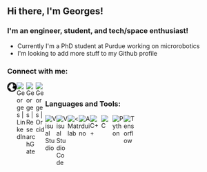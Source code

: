 ## Hi there, I'm Georges!

### I'm an engineer, student, and tech/space enthusiast!

- Currently I'm a PhD student at Purdue working on microrobotics
- I'm looking to add more stuff to my Github profile

### Connect with me:
[<img align="left" alt="website" width="22px" src="https://raw.githubusercontent.com/iconic/open-iconic/master/svg/globe.svg" />][website]
[<img align="left" alt="Georges | LinkedIn" width="22px" src="https://cdn.jsdelivr.net/npm/simple-icons@v3/icons/linkedin.svg" />][linkedin]
[<img align="left" alt="Georges | ResearchGate" width="22px" src="https://img.icons8.com/windows/32/000000/researchgate.png" />][researchgate]
[<img align="left" alt="Georges | Orcid" width="22px" src="https://github.com/ORCID/ORCID-Source/blob/master/orcid-web/src/main/webapp/static/img/mini-icon.png" />][orcid]


<br />

### Languages and Tools:

[<img align="left" alt="Visual Studio" width="26px" src="https://img.icons8.com/fluent/48/000000/visual-studio-2019.png" />][general]
[<img align="left" alt="Visual Studio Code" width="26px" src="https://img.icons8.com/fluent/48/000000/visual-studio-code-2019.png" />][general]
[<img align="left" alt="<Matlab" width="26px" src="https://img.icons8.com/nolan/64/matlab.png" />][general]
[<img align="left" alt="Arduino" width="26px" src="https://img.icons8.com/color/48/000000/arduino.png" />][general]
[<img align="left" alt="C++" width="26px" src="https://img.icons8.com/color/48/000000/c-plus-plus-logo.png" />][general]
[<img align="left" alt="C" width="26px" src="https://api.iconify.design/logos:c.svg?height=16" />][general]
[<img align="left" alt="Python" width="26px" src="https://img.icons8.com/color/48/000000/python.png" />][general]
[<img align="left" alt="Tensorflow" width="26px" src="https://api.iconify.design/logos-tensorflow.svg?height=16" />][general]

<br />
<br />


[website]: https://web.ics.purdue.edu/~adamg/
[linkedin]: https://www.linkedin.com/in/georges-adam-02577680/
[general]: https://web.ics.purdue.edu/~adamg/
[google]: https://google.com
[researchgate]: https://www.researchgate.net/profile/Georges_Adam
[orcid]: https://orcid.org/0000-0002-2307-3785